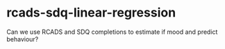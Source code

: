 # rcads-sdq-linear-regression
Can we use RCADS and SDQ completions to estimate if mood and predict behaviour?

